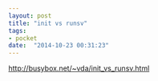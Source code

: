 ```yaml
---
layout: post
title: "init vs runsv"
tags:
- pocket
date:  "2014-10-23 00:31:23"
---
```


http://busybox.net/~vda/init_vs_runsv.html

